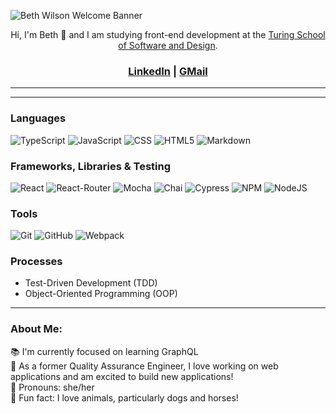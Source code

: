 ![Beth Wilson Welcome Banner](https://user-images.githubusercontent.com/38263992/207731187-473c3fb2-6e0b-4625-a365-495528fee42e.jpg)

<p align="center">
Hi, I'm Beth 👋 and I am studying front-end development at the <a href="https://turing.edu/">Turing School of Software and Design</a>.
</p>

<h3 align="center"><a href="https://www.linkedin.com/in/beth-wilson-92594284/">LinkedIn</a> | <a href="mailto:bethwilson777@gmail.com">GMail</a></h3>

<hr />

<hr />

### Languages
![TypeScript][TypeScript-shield]
![JavaScript][JavaScript-shield]
![CSS][CSS-shield]
![HTML5][HTML-shield]
![Markdown][Markdown-shield]

### Frameworks, Libraries & Testing
![React][React-shield]
![React-Router][Router-shield]
![Mocha][Mocha-shield]
![Chai][Chai-shield]
![Cypress][Cypress-shield]
![NPM][NPM-shield]
![NodeJS][NodeJs-shield]

### Tools
![Git][Git-shield]
![GitHub][GitHub-shield]
![Webpack][Webpack-shield]

### Processes
- Test-Driven Development (TDD)
- Object-Oriented Programming (OOP)

<hr />

### About Me:
 📚 I'm currently focused on learning GraphQL<br />
 🎉 As a former Quality Assurance Engineer, I love working on web applications and am excited to build new applications!<br />
 🌻 Pronouns: she/her<br />
 🔮 Fun fact: I love animals, particularly dogs and horses!<br />

<!-- LINKS ***************************************************************************************** -->
[TypeScript-shield]: https://img.shields.io/badge/TypeScript-007ACC?style=for-the-badge&logo=typescript&logoColor=white
[JavaScript-shield]: https://img.shields.io/badge/JavaScript-F7DF1E?style=for-the-badge&logo=javascript&logoColor=black
[CSS-shield]: https://img.shields.io/badge/CSS3-1572B6?style=for-the-badge&logo=css3&logoColor=white
[HTML-shield]: https://img.shields.io/badge/HTML5-E34F26?style=for-the-badge&logo=html5&logoColor=white
[Markdown-shield]: https://img.shields.io/badge/Markdown-000000?style=for-the-badge&logo=markdown&logoColor=white

[React-shield]: https://img.shields.io/badge/React-20232A?style=for-the-badge&logo=react&logoColor=61DAFB
[Router-shield]: https://img.shields.io/badge/React_Router-CA4245?style=for-the-badge&logo=react-router&logoColor=white
[Mocha-shield]: https://img.shields.io/badge/Mocha-8D6748?style=for-the-badge&logo=Mocha&logoColor=white
[Chai-shield]: https://img.shields.io/badge/Chai-A30701?style=for-the-badge&logo=chai&logoColor=white
[Cypress-shield]: https://img.shields.io/badge/-cypress-%23E5E5E5?style=for-the-badge&logo=cypress&logoColor=058a5e
[NPM-shield]: https://img.shields.io/badge/npm-CB3837?style=for-the-badge&logo=npm&logoColor=white
[NodeJS-shield]: https://img.shields.io/badge/Node.js-339933?style=for-the-badge&logo=nodedotjs&logoColor=white

[Git-shield]: https://img.shields.io/badge/git-F05032.svg?style=for-the-badge&logo=git&logoColor=white
[GitHub-shield]: https://img.shields.io/badge/github-181717.svg?style=for-the-badge&logo=github&logoColor=white
[Webpack-shield]: https://img.shields.io/badge/webpack-%238DD6F9.svg?style=for-the-badge&logo=webpack&logoColor=black
